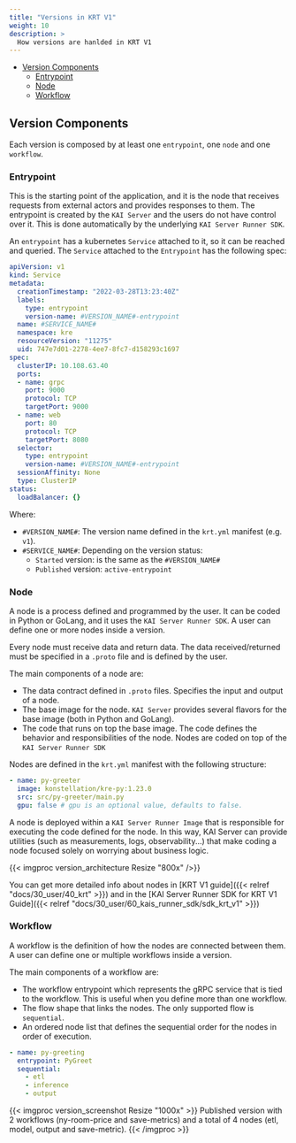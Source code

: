 ```yaml
---
title: "Versions in KRT V1"
weight: 10
description: >
  How versions are hanlded in KRT V1
---
```


- [Version Components](#version-components)
  - [Entrypoint](#entrypoint)
  - [Node](#node)
  - [Workflow](#workflow)

## Version Components

Each version is composed by at least one `entrypoint`, one `node` and one `workflow`.

### Entrypoint

This is the starting point of the application, and it is the node that receives requests from
external actors and provides responses to them.
The entrypoint is created by the `KAI Server` and the users do not have control over it.
This is done automatically by the underlying `KAI Server Runner SDK`.

An `entrypoint` has a kubernetes `Service` attached to it, so it can be reached and queried.
The `Service` attached to the `Entrypoint` has the following spec:

```yml
apiVersion: v1
kind: Service
metadata:
  creationTimestamp: "2022-03-28T13:23:40Z"
  labels:
    type: entrypoint
    version-name: #VERSION_NAME#-entrypoint
  name: #SERVICE_NAME#
  namespace: kre
  resourceVersion: "11275" 
  uid: 747e7d01-2278-4ee7-8fc7-d158293c1697 
spec:
  clusterIP: 10.108.63.40
  ports:
  - name: grpc
    port: 9000
    protocol: TCP
    targetPort: 9000
  - name: web
    port: 80
    protocol: TCP
    targetPort: 8080
  selector:
    type: entrypoint
    version-name: #VERSION_NAME#-entrypoint
  sessionAffinity: None
  type: ClusterIP
status:
  loadBalancer: {}   
```

Where:

- `#VERSION_NAME#`: The version name defined in the `krt.yml` manifest (e.g. `v1`).
- `#SERVICE_NAME#`: Depending on the version status:
  - `Started` version: is the same as the `#VERSION_NAME#`
  - `Published` version: `active-entrypoint`

### Node

A node is a process defined and programmed by the user. It can be coded in Python or GoLang,
and it uses the `KAI Server Runner SDK`.
A user can define one or more nodes inside a version.

Every node must receive data and return data. The data received/returned must be specified in a
`.proto` file and is defined by the user.

The main components of a node are:

- The data contract defined in `.proto` files. Specifies the input and output of a node.
- The base image for the node. `KAI Server` provides several flavors for the base image
  (both in Python and GoLang).
- The code that runs on top the base image. The code defines the behavior and responsibilities of
  the node. Nodes are coded on top of the `KAI Server Runner SDK`

Nodes are defined in the `krt.yml` manifest with the following structure:

```yml
- name: py-greeter
  image: konstellation/kre-py:1.23.0
  src: src/py-greeter/main.py
  gpu: false # gpu is an optional value, defaults to false.
```

A node is deployed within a `KAI Server Runner Image` that is responsible for executing the
code defined for the node.
In this way, KAI Server can provide utilities (such as measurements, logs, observability...)
that make coding a node focused solely on worrying about business logic.

{{< imgproc version_architecture Resize "800x" />}}

You can get more detailed info about nodes in [KRT V1 guide]({{< relref "docs/30_user/40_krt" >}})
and in the [KAI Server Runner SDK for KRT V1 Guide]({{< relref "docs/30_user/60_kais_runner_sdk/sdk_krt_v1" >}})

### Workflow

A workflow is the definition of how the nodes are connected between them.
A user can define one or multiple workflows inside a version.

The main components of a workflow are:

- The workflow entrypoint which represents the gRPC service that is tied to the workflow.
  This is useful when you define more than one workflow.
- The flow shape that links the nodes. The only supported flow is `sequential`.
- An ordered node list that defines the sequential order for the nodes in order of execution.

```yml
- name: py-greeting
  entrypoint: PyGreet
  sequential:
    - etl
    - inference
    - output
```

{{< imgproc version_screenshot Resize "1000x" >}}
Published version with 2 workflows (ny-room-price and save-metrics) and a total of 4 nodes
(etl, model, output and save-metric).
{{< /imgproc >}}
